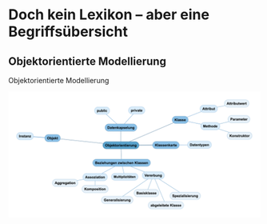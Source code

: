 # Doch kein Lexikon – aber eine Begriffsübersicht

## Objektorientierte Modellierung

Objektorientierte Modellierung

![Mindmap](img/Mindmap.png)

